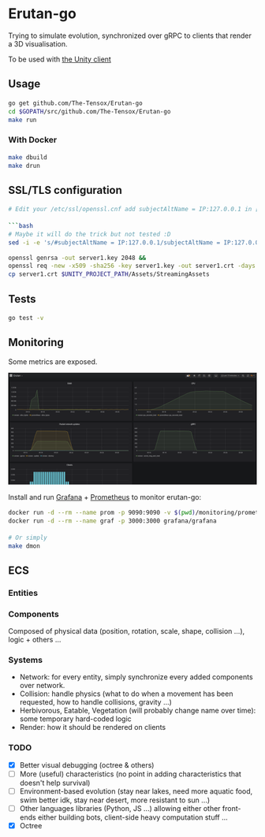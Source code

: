 
# Erutan-go

Trying to simulate evolution, synchronized over gRPC to clients that render a 3D visualisation.

To be used with [the Unity client](https://github.com/The-Tensox/Erutan-unity)

## Usage

```bash
go get github.com/The-Tensox/Erutan-go
cd $GOPATH/src/github.com/The-Tensox/Erutan-go
make run
```

### With Docker

```bash
make dbuild
make drun
```

## SSL/TLS configuration

```bash
# Edit your /etc/ssl/openssl.cnf add subjectAltName = IP:127.0.0.1 in [v3_ca] section

```bash
# Maybe it will do the trick but not tested :D
sed -i -e 's/#subjectAltName = IP:127.0.0.1/subjectAltName = IP:127.0.0.1/g' /etc/ssl/openssl.cnf
```

```bash
openssl genrsa -out server1.key 2048 &&
openssl req -new -x509 -sha256 -key server1.key -out server1.crt -days 3650
cp server1.crt $UNITY_PROJECT_PATH/Assets/StreamingAssets
```

## Tests

```bash
go test -v
```

## Monitoring

Some metrics are exposed.

![](docs/images/grafana.png)

Install and run [Grafana](https://grafana.com) + [Prometheus](https://prometheus.io/docs/introduction/overview) to monitor erutan-go:

```bash
docker run -d --rm --name prom -p 9090:9090 -v $(pwd)/monitoring/prometheus.yml:/etc/prometheus/prometheus.yml prom/prometheus
docker run -d --rm --name graf -p 3000:3000 grafana/grafana

# Or simply
make dmon
```

## ECS

### Entities

### Components

Composed of physical data (position, rotation, scale, shape, collision ...), logic + others ...

### Systems

- Network: for every entity, simply synchronize every added components over network.
- Collision: handle physics (what to do when a movement has been requested, how to handle collisions, gravity ...)
- Herbivorous, Eatable, Vegetation (will probably change name over time): some temporary hard-coded logic
- Render: how it should be rendered on clients

### TODO

- [x] Better visual debugging (octree & others)
- [ ] More (useful) characteristics (no point in adding characteristics that doesn't help survival)
- [ ] Environment-based evolution (stay near lakes, need more aquatic food, swim better idk, stay near desert, more resistant to sun ...)
- [ ] Other languages libraries (Python, JS ...) allowing either other front-ends either building bots, client-side heavy computation stuff ...
- [x] Octree
